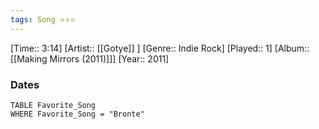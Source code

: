 ```yaml
---
tags: Song ⭐⭐⭐ 
---
```

[Time:: 3:14]
[Artist:: [[Gotye]] ]
[Genre:: Indie Rock]
[Played:: 1]
[Album:: [[Making Mirrors (2011)]]]
[Year:: 2011]
### Dates
````dataview
TABLE Favorite_Song
WHERE Favorite_Song = "Bronte"
````